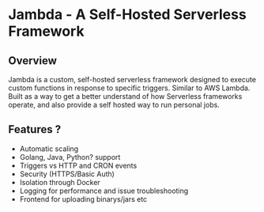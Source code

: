 # Jambda - A Self-Hosted Serverless Framework

## Overview
Jambda is a custom, self-hosted serverless framework designed to execute custom functions in response to specific triggers. Similar to AWS Lambda. Built as a way to get a better understand of how Serverless frameworks operate, and also provide a self hosted way to run personal jobs.

## Features ?
- Automatic scaling
- Golang, Java, Python? support
- Triggers vs HTTP and CRON events
- Security (HTTPS/Basic Auth)
- Isolation through Docker
- Logging for performance and issue troubleshooting
- Frontend for uploading binarys/jars etc
